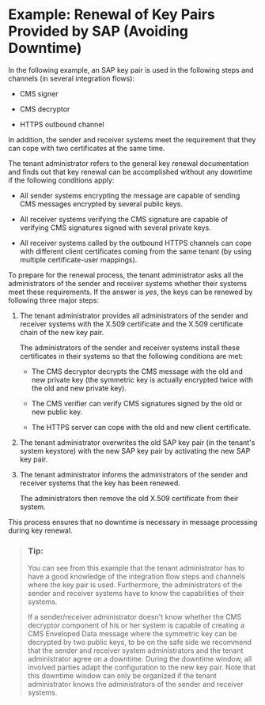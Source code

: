 <!-- loiofe87373a9f0149d4bbcb942378e494b3 -->

# Example: Renewal of Key Pairs Provided by SAP \(Avoiding Downtime\)

In the following example, an SAP key pair is used in the following steps and channels \(in several integration flows\):

-   CMS signer

-   CMS decryptor

-   HTTPS outbound channel


In addition, the sender and receiver systems meet the requirement that they can cope with two certificates at the same time.

The tenant administrator refers to the general key renewal documentation and finds out that key renewal can be accomplished without any downtime if the following conditions apply:

-   All sender systems encrypting the message are capable of sending CMS messages encrypted by several public keys.

-   All receiver systems verifying the CMS signature are capable of verifying CMS signatures signed with several private keys.

-   All receiver systems called by the outbound HTTPS channels can cope with different client certificates coming from the same tenant \(by using multiple certificate-user mappings\).


To prepare for the renewal process, the tenant administrator asks all the administrators of the sender and receiver systems whether their systems meet these requirements. If the answer is *yes*, the keys can be renewed by following three major steps:

1.  The tenant administrator provides all administrators of the sender and receiver systems with the X.509 certificate and the X.509 certificate chain of the new key pair.

    The administrators of the sender and receiver systems install these certificates in their systems so that the following conditions are met:

    -   The CMS decryptor decrypts the CMS message with the old and new private key \(the symmetric key is actually encrypted twice with the old and new private key\).

    -   The CMS verifier can verify CMS signatures signed by the old or new public key.

    -   The HTTPS server can cope with the old and new client certificate.


2.  The tenant administrator overwrites the old SAP key pair \(in the tenant's system keystore\) with the new SAP key pair by activating the new SAP key pair.

3.  The tenant administrator informs the administrators of the sender and receiver systems that the key has been renewed.

    The administrators then remove the old X.509 certificate from their system.


This process ensures that no downtime is necessary in message processing during key renewal.

> ### Tip:  
> You can see from this example that the tenant administrator has to have a good knowledge of the integration flow steps and channels where the key pair is used. Furthermore, the administrators of the sender and receiver systems have to know the capabilities of their systems.
> 
> If a sender/receiver administrator doesn't know whether the CMS decryptor component of his or her system is capable of creating a CMS Enveloped Data message where the symmetric key can be decrypted by two public keys, to be on the safe side we recommend that the sender and receiver system administrators and the tenant administrator agree on a downtime. During the downtime window, all involved parties adapt the configuration to the new key pair. Note that this downtime window can only be organized if the tenant administrator knows the administrators of the sender and receiver systems.

